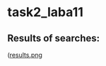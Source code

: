 # task2_laba11
## Results of searches:
([results.png](https://github.com/yarynas21/task2_laba11/blob/main/results.png)
